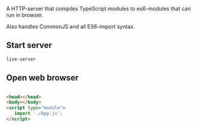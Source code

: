 A HTTP-server that compiles TypeScript modules to es6-modules that can run in browser.

Also handles CommonJS and all ES6-import syntax.
## Start server

```bash
live-server
```

## Open web browser

```html

<head></head>
<body></body>
<script type="module">
   import './App.js';
</script>

```